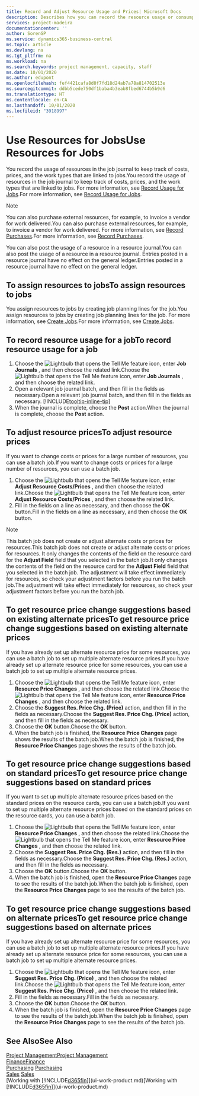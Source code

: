 ```yaml
---
title: Record and Adjust Resource Usage and Prices| Microsoft Docs
description: Describes how you can record the resource usage or consumption associated with a job, to keep track and manage costs, prices, and work types.
services: project-madeira
documentationcenter: ''
author: SorenGP
ms.service: dynamics365-business-central
ms.topic: article
ms.devlang: na
ms.tgt_pltfrm: na
ms.workload: na
ms.search.keywords: project management, capacity, staff
ms.date: 10/01/2020
ms.author: edupont
ms.openlocfilehash: fef4421cafa8d0f7fd18d24ab7a78a814702513e
ms.sourcegitcommit: ddbb5cede750df1baba4b3eab8fbed6744b5b9d6
ms.translationtype: HT
ms.contentlocale: en-CA
ms.lasthandoff: 10/01/2020
ms.locfileid: "3918997"
---
```

# <a name="use-resources-for-jobs"></a><span data-ttu-id="c2e41-103">Use Resources for Jobs</span><span class="sxs-lookup"><span data-stu-id="c2e41-103">Use Resources for Jobs</span></span>
<span data-ttu-id="c2e41-104">You record the usage of resources in the job journal to keep track of costs, prices, and the work types that are linked to jobs.</span><span class="sxs-lookup"><span data-stu-id="c2e41-104">You record the usage of resources in the job journal to keep track of costs, prices, and the work types that are linked to jobs.</span></span> <span data-ttu-id="c2e41-105">For more information, see [Record Usage for Jobs](projects-how-record-job-usage.md).</span><span class="sxs-lookup"><span data-stu-id="c2e41-105">For more information, see [Record Usage for Jobs](projects-how-record-job-usage.md).</span></span>

> [!NOTE]
> <span data-ttu-id="c2e41-106">You can also purchase external resources, for example, to invoice a vendor for work delivered.</span><span class="sxs-lookup"><span data-stu-id="c2e41-106">You can also purchase external resources, for example, to invoice a vendor for work delivered.</span></span> <span data-ttu-id="c2e41-107">For more information, see [Record Purchases](purchasing-how-record-purchases.md).</span><span class="sxs-lookup"><span data-stu-id="c2e41-107">For more information, see [Record Purchases](purchasing-how-record-purchases.md).</span></span>

<span data-ttu-id="c2e41-108">You can also post the usage of a resource in a resource journal.</span><span class="sxs-lookup"><span data-stu-id="c2e41-108">You can also post the usage of a resource in a resource journal.</span></span> <span data-ttu-id="c2e41-109">Entries posted in a resource journal have no effect on the general ledger.</span><span class="sxs-lookup"><span data-stu-id="c2e41-109">Entries posted in a resource journal have no effect on the general ledger.</span></span>

## <a name="to-assign-resources-to-jobs"></a><span data-ttu-id="c2e41-110">To assign resources to jobs</span><span class="sxs-lookup"><span data-stu-id="c2e41-110">To assign resources to jobs</span></span>
<span data-ttu-id="c2e41-111">You assign resources to jobs by creating job planning lines for the job.</span><span class="sxs-lookup"><span data-stu-id="c2e41-111">You assign resources to jobs by creating job planning lines for the job.</span></span> <span data-ttu-id="c2e41-112">For more information, see [Create Jobs](projects-how-create-jobs.md).</span><span class="sxs-lookup"><span data-stu-id="c2e41-112">For more information, see [Create Jobs](projects-how-create-jobs.md).</span></span>

## <a name="to-record-resource-usage-for-a-job"></a><span data-ttu-id="c2e41-113">To record resource usage for a job</span><span class="sxs-lookup"><span data-stu-id="c2e41-113">To record resource usage for a job</span></span>
1. <span data-ttu-id="c2e41-114">Choose the ![Lightbulb that opens the Tell Me feature](media/ui-search/search_small.png "Tell me what you want to do") icon, enter **Job Journals** , and then choose the related link.</span><span class="sxs-lookup"><span data-stu-id="c2e41-114">Choose the ![Lightbulb that opens the Tell Me feature](media/ui-search/search_small.png "Tell me what you want to do") icon, enter **Job Journals** , and then choose the related link.</span></span>
2. <span data-ttu-id="c2e41-115">Open a relevant job journal batch, and then fill in the fields as necessary.</span><span class="sxs-lookup"><span data-stu-id="c2e41-115">Open a relevant job journal batch, and then fill in the fields as necessary.</span></span> [!INCLUDE[tooltip-inline-tip](includes/tooltip-inline-tip_md.md)]
3. <span data-ttu-id="c2e41-116">When the journal is complete, choose the **Post** action.</span><span class="sxs-lookup"><span data-stu-id="c2e41-116">When the journal is complete, choose the **Post** action.</span></span>

## <a name="to-adjust-resource-prices"></a><span data-ttu-id="c2e41-117">To adjust resource prices</span><span class="sxs-lookup"><span data-stu-id="c2e41-117">To adjust resource prices</span></span>
<span data-ttu-id="c2e41-118">If you want to change costs or prices for a large number of resources, you can use a batch job.</span><span class="sxs-lookup"><span data-stu-id="c2e41-118">If you want to change costs or prices for a large number of resources, you can use a batch job.</span></span>  

1. <span data-ttu-id="c2e41-119">Choose the ![Lightbulb that opens the Tell Me feature](media/ui-search/search_small.png "Tell me what you want to do") icon, enter **Adjust Resource Costs/Prices** , and then choose the related link.</span><span class="sxs-lookup"><span data-stu-id="c2e41-119">Choose the ![Lightbulb that opens the Tell Me feature](media/ui-search/search_small.png "Tell me what you want to do") icon, enter **Adjust Resource Costs/Prices** , and then choose the related link.</span></span>
2. <span data-ttu-id="c2e41-120">Fill in the fields on a line as necessary, and then choose the **OK** button.</span><span class="sxs-lookup"><span data-stu-id="c2e41-120">Fill in the fields on a line as necessary, and then choose the **OK** button.</span></span>

> [!NOTE]  
>   <span data-ttu-id="c2e41-121">This batch job does not create or adjust alternate costs or prices for resources.</span><span class="sxs-lookup"><span data-stu-id="c2e41-121">This batch job does not create or adjust alternate costs or prices for resources.</span></span> <span data-ttu-id="c2e41-122">It only changes the contents of the field on the resource card for the **Adjust Field** field that you selected in the batch job.</span><span class="sxs-lookup"><span data-stu-id="c2e41-122">It only changes the contents of the field on the resource card for the **Adjust Field** field that you selected in the batch job.</span></span> <span data-ttu-id="c2e41-123">The adjustment will take effect immediately for resources, so check your adjustment factors before you run the batch job.</span><span class="sxs-lookup"><span data-stu-id="c2e41-123">The adjustment will take effect immediately for resources, so check your adjustment factors before you run the batch job.</span></span>

## <a name="to-get-resource-price-change-suggestions-based-on-existing-alternate-prices"></a><span data-ttu-id="c2e41-124">To get resource price change suggestions based on existing alternate prices</span><span class="sxs-lookup"><span data-stu-id="c2e41-124">To get resource price change suggestions based on existing alternate prices</span></span>
<span data-ttu-id="c2e41-125">If you have already set up alternate resource price for some resources, you can use a batch job to set up multiple alternate resource prices.</span><span class="sxs-lookup"><span data-stu-id="c2e41-125">If you have already set up alternate resource price for some resources, you can use a batch job to set up multiple alternate resource prices.</span></span>

1. <span data-ttu-id="c2e41-126">Choose the ![Lightbulb that opens the Tell Me feature](media/ui-search/search_small.png "Tell me what you want to do") icon, enter **Resource Price Changes** , and then choose the related link.</span><span class="sxs-lookup"><span data-stu-id="c2e41-126">Choose the ![Lightbulb that opens the Tell Me feature](media/ui-search/search_small.png "Tell me what you want to do") icon, enter **Resource Price Changes** , and then choose the related link.</span></span>
2. <span data-ttu-id="c2e41-127">Choose the **Suggest Res. Price Chg. (Price)** action, and then fill in the fields as necessary.</span><span class="sxs-lookup"><span data-stu-id="c2e41-127">Choose the **Suggest Res. Price Chg. (Price)** action, and then fill in the fields as necessary.</span></span>
3. <span data-ttu-id="c2e41-128">Choose the **OK** button.</span><span class="sxs-lookup"><span data-stu-id="c2e41-128">Choose the **OK** button.</span></span>  
4. <span data-ttu-id="c2e41-129">When the batch job is finished, the **Resource Price Changes** page shows the results of the batch job.</span><span class="sxs-lookup"><span data-stu-id="c2e41-129">When the batch job is finished, the **Resource Price Changes** page shows the results of the batch job.</span></span>

## <a name="to-get-resource-price-change-suggestions-based-on-standard-prices"></a><span data-ttu-id="c2e41-130">To get resource price change suggestions based on standard prices</span><span class="sxs-lookup"><span data-stu-id="c2e41-130">To get resource price change suggestions based on standard prices</span></span>
<span data-ttu-id="c2e41-131">If you want to set up multiple alternate resource prices based on the standard prices on the resource cards, you can use a batch job.</span><span class="sxs-lookup"><span data-stu-id="c2e41-131">If you want to set up multiple alternate resource prices based on the standard prices on the resource cards, you can use a batch job.</span></span>  

1. <span data-ttu-id="c2e41-132">Choose the ![Lightbulb that opens the Tell Me feature](media/ui-search/search_small.png "Tell me what you want to do") icon, enter **Resource Price Changes** , and then choose the related link.</span><span class="sxs-lookup"><span data-stu-id="c2e41-132">Choose the ![Lightbulb that opens the Tell Me feature](media/ui-search/search_small.png "Tell me what you want to do") icon, enter **Resource Price Changes** , and then choose the related link.</span></span>
2. <span data-ttu-id="c2e41-133">Choose the **Suggest Res. Price Chg. (Res.)** action, and then fill in the fields as necessary.</span><span class="sxs-lookup"><span data-stu-id="c2e41-133">Choose the **Suggest Res. Price Chg. (Res.)** action, and then fill in the fields as necessary.</span></span>  
3. <span data-ttu-id="c2e41-134">Choose the **OK** button.</span><span class="sxs-lookup"><span data-stu-id="c2e41-134">Choose the **OK** button.</span></span>  
4. <span data-ttu-id="c2e41-135">When the batch job is finished, open the **Resource Price Changes** page to see the results of the batch job.</span><span class="sxs-lookup"><span data-stu-id="c2e41-135">When the batch job is finished, open the **Resource Price Changes** page to see the results of the batch job.</span></span>

## <a name="to-get-resource-price-change-suggestions-based-on-alternate-prices"></a><span data-ttu-id="c2e41-136">To get resource price change suggestions based on alternate prices</span><span class="sxs-lookup"><span data-stu-id="c2e41-136">To get resource price change suggestions based on alternate prices</span></span>
<span data-ttu-id="c2e41-137">If you have already set up alternate resource price for some resources, you can use a batch job to set up multiple alternate resource prices.</span><span class="sxs-lookup"><span data-stu-id="c2e41-137">If you have already set up alternate resource price for some resources, you can use a batch job to set up multiple alternate resource prices.</span></span>

1. <span data-ttu-id="c2e41-138">Choose the ![Lightbulb that opens the Tell Me feature](media/ui-search/search_small.png "Tell me what you want to do") icon, enter **Suggest Res. Price Chg. (Price)** , and then choose the related link.</span><span class="sxs-lookup"><span data-stu-id="c2e41-138">Choose the ![Lightbulb that opens the Tell Me feature](media/ui-search/search_small.png "Tell me what you want to do") icon, enter **Suggest Res. Price Chg. (Price)** , and then choose the related link.</span></span>  
2. <span data-ttu-id="c2e41-139">Fill in the fields as necessary.</span><span class="sxs-lookup"><span data-stu-id="c2e41-139">Fill in the fields as necessary.</span></span>
3. <span data-ttu-id="c2e41-140">Choose the **OK** button.</span><span class="sxs-lookup"><span data-stu-id="c2e41-140">Choose the **OK** button.</span></span>  
4. <span data-ttu-id="c2e41-141">When the batch job is finished, open the **Resource Price Changes** page to see the results of the batch job.</span><span class="sxs-lookup"><span data-stu-id="c2e41-141">When the batch job is finished, open the **Resource Price Changes** page to see the results of the batch job.</span></span>

## <a name="see-also"></a><span data-ttu-id="c2e41-142">See Also</span><span class="sxs-lookup"><span data-stu-id="c2e41-142">See Also</span></span>
[<span data-ttu-id="c2e41-143">Project Management</span><span class="sxs-lookup"><span data-stu-id="c2e41-143">Project Management</span></span>](projects-manage-projects.md)  
[<span data-ttu-id="c2e41-144">Finance</span><span class="sxs-lookup"><span data-stu-id="c2e41-144">Finance</span></span>](finance.md)  
<span data-ttu-id="c2e41-145">[Purchasing](purchasing-manage-purchasing.md)       </span><span class="sxs-lookup"><span data-stu-id="c2e41-145">[Purchasing](purchasing-manage-purchasing.md)       </span></span>  
<span data-ttu-id="c2e41-146">[Sales](sales-manage-sales.md)   </span><span class="sxs-lookup"><span data-stu-id="c2e41-146">[Sales](sales-manage-sales.md)   </span></span>  
<span data-ttu-id="c2e41-147">[Working with [!INCLUDE[d365fin](includes/d365fin_md.md)]](ui-work-product.md)</span><span class="sxs-lookup"><span data-stu-id="c2e41-147">[Working with [!INCLUDE[d365fin](includes/d365fin_md.md)]](ui-work-product.md)</span></span>  
